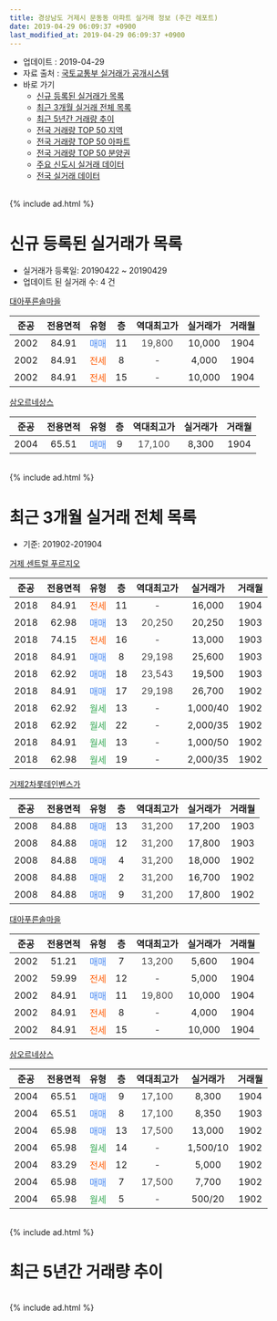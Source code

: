 ```yaml
---
title: 경상남도 거제시 문동동 아파트 실거래 정보 (주간 레포트)
date: 2019-04-29 06:09:37 +0900
last_modified_at: 2019-04-29 06:09:37 +0900
---
```


* 업데이트 : 2019-04-29
* 자료 출처 : [국토교통부 실거래가 공개시스템](http://rt.molit.go.kr)
* 바로 가기
    * [신규 등록된 실거래가 목록](#신규-등록된-실거래가-목록)
    * [최근 3개월 실거래 전체 목록](#최근-3개월-실거래-전체-목록)
    * [최근 5년간 거래량 추이](#최근-5년간-거래량-추이)
    * [전국 거래량 TOP 50 지역](https://inasie.github.io/apt-trade-info/최근-3개월-전국에서-가장-거래가-많이-발생한-지역)
    * [전국 거래량 TOP 50 아파트](https://inasie.github.io/apt-trade-info/최근-3개월-전국에서-가장-거래가-많이-발생한-아파트)
    * [전국 거래량 TOP 50 분양권](https://inasie.github.io/apt-trade-info/최근-3개월-전국에서-가장-거래가-많이-발생한-분양권)
    * [주요 신도시 실거래 데이터](https://inasie.github.io/apt-trade-info/주요-신도시)
    * [전국 실거래 데이터](https://inasie.github.io/apt-trade-info/전국)
<br>
{% include ad.html %}
<br>

# 신규 등록된 실거래가 목록
* 실거래가 등록일: 20190422 ~ 20190429
* 업데이트 된 실거래 수: 4 건


[대아푸른솔마을](https://search.naver.com/search.naver?query=%EA%B2%BD%EC%83%81%EB%82%A8%EB%8F%84+%EA%B1%B0%EC%A0%9C%EC%8B%9C+%EB%AC%B8%EB%8F%99%EB%8F%99+%EB%8C%80%EC%95%84%ED%91%B8%EB%A5%B8%EC%86%94%EB%A7%88%EC%9D%84)

|준공|전용면적|유형|층|역대최고가|실거래가|거래월|
|:---:|:---:|:---:|:---:|:---:|:---:|:---:|
|2002|84.91|<span style="color:#4285f3">매매</span>|11|<span style="color:#444444">19,800</span>|10,000|1904|
|2002|84.91|<span style="color:#ff5a00">전세</span>|8|<span style="color:#444444">-</span>|4,000|1904|
|2002|84.91|<span style="color:#ff5a00">전세</span>|15|<span style="color:#444444">-</span>|10,000|1904|

[삼오르네상스](https://search.naver.com/search.naver?query=%EA%B2%BD%EC%83%81%EB%82%A8%EB%8F%84+%EA%B1%B0%EC%A0%9C%EC%8B%9C+%EB%AC%B8%EB%8F%99%EB%8F%99+%EC%82%BC%EC%98%A4%EB%A5%B4%EB%84%A4%EC%83%81%EC%8A%A4)

|준공|전용면적|유형|층|역대최고가|실거래가|거래월|
|:---:|:---:|:---:|:---:|:---:|:---:|:---:|
|2004|65.51|<span style="color:#4285f3">매매</span>|9|<span style="color:#444444">17,100</span>|8,300|1904|


<br>
{% include ad.html %}
<br>

# 최근 3개월 실거래 전체 목록
* 기준: 201902-201904


[거제 센트럴 푸르지오](https://search.naver.com/search.naver?query=%EA%B2%BD%EC%83%81%EB%82%A8%EB%8F%84+%EA%B1%B0%EC%A0%9C%EC%8B%9C+%EB%AC%B8%EB%8F%99%EB%8F%99+%EA%B1%B0%EC%A0%9C+%EC%84%BC%ED%8A%B8%EB%9F%B4+%ED%91%B8%EB%A5%B4%EC%A7%80%EC%98%A4)

|준공|전용면적|유형|층|역대최고가|실거래가|거래월|
|:---:|:---:|:---:|:---:|:---:|:---:|:---:|
|2018|84.91|<span style="color:#ff5a00">전세</span>|11|<span style="color:#444444">-</span>|16,000|1904|
|2018|62.98|<span style="color:#4285f3">매매</span>|13|<span style="color:#444444">20,250</span>|20,250|1903|
|2018|74.15|<span style="color:#ff5a00">전세</span>|16|<span style="color:#444444">-</span>|13,000|1903|
|2018|84.91|<span style="color:#4285f3">매매</span>|8|<span style="color:#444444">29,198</span>|25,600|1903|
|2018|62.92|<span style="color:#4285f3">매매</span>|18|<span style="color:#444444">23,543</span>|19,500|1903|
|2018|84.91|<span style="color:#4285f3">매매</span>|17|<span style="color:#444444">29,198</span>|26,700|1902|
|2018|62.92|<span style="color:#34a853">월세</span>|13|<span style="color:#444444">-</span>|1,000/40|1902|
|2018|62.92|<span style="color:#34a853">월세</span>|22|<span style="color:#444444">-</span>|2,000/35|1902|
|2018|84.91|<span style="color:#34a853">월세</span>|13|<span style="color:#444444">-</span>|1,000/50|1902|
|2018|62.98|<span style="color:#34a853">월세</span>|19|<span style="color:#444444">-</span>|2,000/35|1902|

[거제2차롯데인벤스가](https://search.naver.com/search.naver?query=%EA%B2%BD%EC%83%81%EB%82%A8%EB%8F%84+%EA%B1%B0%EC%A0%9C%EC%8B%9C+%EB%AC%B8%EB%8F%99%EB%8F%99+%EA%B1%B0%EC%A0%9C2%EC%B0%A8%EB%A1%AF%EB%8D%B0%EC%9D%B8%EB%B2%A4%EC%8A%A4%EA%B0%80)

|준공|전용면적|유형|층|역대최고가|실거래가|거래월|
|:---:|:---:|:---:|:---:|:---:|:---:|:---:|
|2008|84.88|<span style="color:#4285f3">매매</span>|13|<span style="color:#444444">31,200</span>|17,200|1903|
|2008|84.88|<span style="color:#4285f3">매매</span>|12|<span style="color:#444444">31,200</span>|17,800|1903|
|2008|84.88|<span style="color:#4285f3">매매</span>|4|<span style="color:#444444">31,200</span>|18,000|1902|
|2008|84.88|<span style="color:#4285f3">매매</span>|2|<span style="color:#444444">31,200</span>|16,700|1902|
|2008|84.88|<span style="color:#4285f3">매매</span>|9|<span style="color:#444444">31,200</span>|17,800|1902|

[대아푸른솔마을](https://search.naver.com/search.naver?query=%EA%B2%BD%EC%83%81%EB%82%A8%EB%8F%84+%EA%B1%B0%EC%A0%9C%EC%8B%9C+%EB%AC%B8%EB%8F%99%EB%8F%99+%EB%8C%80%EC%95%84%ED%91%B8%EB%A5%B8%EC%86%94%EB%A7%88%EC%9D%84)

|준공|전용면적|유형|층|역대최고가|실거래가|거래월|
|:---:|:---:|:---:|:---:|:---:|:---:|:---:|
|2002|51.21|<span style="color:#4285f3">매매</span>|7|<span style="color:#444444">13,200</span>|5,600|1904|
|2002|59.99|<span style="color:#ff5a00">전세</span>|12|<span style="color:#444444">-</span>|5,000|1904|
|2002|84.91|<span style="color:#4285f3">매매</span>|11|<span style="color:#444444">19,800</span>|10,000|1904|
|2002|84.91|<span style="color:#ff5a00">전세</span>|8|<span style="color:#444444">-</span>|4,000|1904|
|2002|84.91|<span style="color:#ff5a00">전세</span>|15|<span style="color:#444444">-</span>|10,000|1904|

[삼오르네상스](https://search.naver.com/search.naver?query=%EA%B2%BD%EC%83%81%EB%82%A8%EB%8F%84+%EA%B1%B0%EC%A0%9C%EC%8B%9C+%EB%AC%B8%EB%8F%99%EB%8F%99+%EC%82%BC%EC%98%A4%EB%A5%B4%EB%84%A4%EC%83%81%EC%8A%A4)

|준공|전용면적|유형|층|역대최고가|실거래가|거래월|
|:---:|:---:|:---:|:---:|:---:|:---:|:---:|
|2004|65.51|<span style="color:#4285f3">매매</span>|9|<span style="color:#444444">17,100</span>|8,300|1904|
|2004|65.51|<span style="color:#4285f3">매매</span>|8|<span style="color:#444444">17,100</span>|8,350|1903|
|2004|65.98|<span style="color:#4285f3">매매</span>|13|<span style="color:#444444">17,500</span>|13,000|1902|
|2004|65.98|<span style="color:#34a853">월세</span>|14|<span style="color:#444444">-</span>|1,500/10|1902|
|2004|83.29|<span style="color:#ff5a00">전세</span>|12|<span style="color:#444444">-</span>|5,000|1902|
|2004|65.98|<span style="color:#4285f3">매매</span>|7|<span style="color:#444444">17,500</span>|7,700|1902|
|2004|65.98|<span style="color:#34a853">월세</span>|5|<span style="color:#444444">-</span>|500/20|1902|


<br>
{% include ad.html %}
<br>

# 최근 5년간 거래량 추이


<div style="width:100%;">
    <canvas id="deal_progress" height="200"></canvas>
</div>

<script>
new Chart(document.getElementById("deal_progress"), {
    type: 'line',
    data: {
        labels: ['201404','201405','201406','201407','201408','201409','201410','201411','201412','201501','201502','201503','201504','201505','201506','201507','201508','201509','201510','201511','201512','201601','201602','201603','201604','201605','201606','201607','201608','201609','201610','201611','201612','201701','201702','201703','201704','201705','201706','201707','201708','201709','201710','201711','201712','201801','201802','201803','201804','201805','201806','201807','201808','201809','201810','201811','201812','201901','201902','201903','201904'],
        datasets: [{
            label: '매매',
            pointRadius: 1,
            data: [9, 13, 10, 16, 7, 18, 9, 11, 13, 8, 8, 8, 8, 6, 7, 5, 5, 9, 6, 6, 5, 4, 3, 5, 5, 0, 2, 3, 5, 6, 4, 4, 1, 1, 1, 6, 2, 6, 6, 2, 3, 4, 2, 4, 0, 27, 32, 23, 15, 9, 14, 12, 5, 4, 14, 4, 1, 4, 6, 6, 3],
            borderColor: "rgba(255, 201, 14, 1)",
            backgroundColor: "rgba(255, 201, 14, 0.5)",
            fill: false,
            lineTension: 0
        },{
            label: '전월세',
            pointRadius: 1,
            data: [1, 2, 2, 1, 2, 5, 4, 1, 4, 5, 2, 9, 2, 4, 2, 2, 2, 5, 4, 3, 3, 5, 5, 4, 3, 1, 0, 1, 2, 3, 4, 1, 2, 1, 3, 7, 4, 1, 2, 2, 1, 2, 0, 2, 4, 15, 22, 27, 27, 19, 12, 7, 8, 4, 10, 7, 8, 6, 7, 1, 4],
            borderColor: "rgba(0, 141, 185, 1)",
            backgroundColor: "rgba(0, 141, 185, 0.5)",
            fill: false,
            lineTension: 0
        }
        ]
    },
    options: {
        responsive: true,
        title: {
            display: false
        },
        tooltips: {
            mode: 'index',
            intersect: false
        },
        hover: {
            mode: 'nearest',
            intersect: true
        },
        scales: {
            xAxes: [{
                display: true,
                scaleLabel: {
                    display: true,
                    labelString: '년/월'
                }
            }],
            yAxes: [{
                display: true,
                ticks: {
                    suggestedMin: 0,
                },
                scaleLabel: {
                    display: true,
                    labelString: '실거래 수'
                }
            }]
        }
    }
});

</script>


<br>
{% include ad.html %}
<br>

